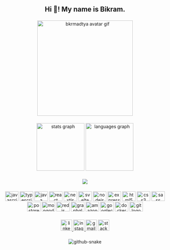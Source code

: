 <h2 align="center">Hi 👋! My name is Bikram.</h2>

###

<div align="center">
  <img src="https://github.com/bkrmadtya/bkrmadtya/blob/main/assets/avatar-square.gif" height="300" alt="bkrmadtya avatar gif" />
</div>

###

<div align="center">
  <img src="https://github-readme-stats.vercel.app/api?hide_title=false&hide_rank=false&show_icons=true&include_all_commits=true&count_private=true&disable_animations=false&theme=nord&locale=en&hide_border=false&username=bkrmadtya" height="150" alt="stats graph" />
  <img src="https://github-readme-stats.vercel.app/api/top-langs?locale=en&hide_title=false&layout=compact&card_width=320&langs_count=5&theme=nord&hide_border=false&username=bkrmadtya" height="150" alt="languages graph" />
</div>

###

<div align="center">
  <img src="https://komarev.com/ghpvc/?username=bkrmadtya&style=flat-square" align="center" />
</div>

###

<div align="center">
  <img src="https://devicon-website.vercel.app/api/javascript/plain.svg" height="30" width="42" alt="javascript logo" />
  <img src="https://devicon-website.vercel.app/api/typescript/plain.svg" height="30" width="42" alt="typescript logo" />
  <img src="https://devicon-website.vercel.app/api/java/plain.svg?color=orange" height="30" width="42" alt="java logo" />
  <img src="https://devicon-website.vercel.app/api/react/original.svg" height="30" width="42" alt="react logo" />
  <img src="https://devicon-website.vercel.app/api/nextjs/line.svg?color=white" height="30" width="42" alt="nextjs logo" />
  <img src="https://devicon-website.vercel.app/api/svelte/original.svg" height="30" width="42" alt="svelte logo" />  
  <img src="https://devicon-website.vercel.app/api/nodejs/plain.svg" height="30" width="42" alt="nodejs logo" />
  <img src="https://devicon-website.vercel.app/api/express/original.svg?color=white" height="30" width="42" alt="express logo" />
  <img src="https://devicon-website.vercel.app/api/html5/original.svg" height="30" width="42" alt="html5 logo" />
  <img src="https://devicon-website.vercel.app/api/css3/original.svg" height="30" width="42" alt="css3 logo" />
  <img src="https://devicon-website.vercel.app/api/sass/original.svg" height="30" width="42" alt="sass logo" />
  <img src="https://devicon-website.vercel.app/api/postgresql/original.svg" height="30" width="42" alt="postgresql logo" />
  <img src="https://devicon-website.vercel.app/api/mongodb/original.svg" height="30" width="42" alt="mongodb logo" />
  <img src="https://devicon-website.vercel.app/api/redis/original.svg" height="30" width="42" alt="redis logo" />
  <img src="https://devicon-website.vercel.app/api/graphql/plain.svg" height="30" width="42" alt="graphql logo" />
  <img src="https://devicon-website.vercel.app/api/amazonwebservices/original.svg" height="30" width="42" alt="amazonwebservices logo" />
  <img src="https://devicon-website.vercel.app/api/googlecloud/original.svg" height="30" width="42" alt="googlecloud logo" />  
  <img src="https://devicon-website.vercel.app/api/docker/original.svg" height="30" width="42" alt="docker logo" />  
  <img src="https://cdn.jsdelivr.net/gh/devicons/devicon/icons/git/git-original.svg" height="30" width="42" alt="git logo" />
</div>

###

<div align="center">
  <a href="https://www.linkedin.com/in/bkrmadtya/" target="_blank">
    <img src="https://img.shields.io/static/v1?message=LinkedIn&logo=linkedin&label=&color=0077B5&logoColor=white&labelColor=&style=for-the-badge" height="35" alt="linkedin logo" />
  </a>
  <a href="https://www.linkedin.com/bkrmadtya" target="_blank">
    <img src="https://img.shields.io/static/v1?message=Instagram&logo=instagram&label=&color=E4405F&logoColor=white&labelColor=&style=for-the-badge" height="35" alt="instagram logo" />
  </a>
  <img src="https://img.shields.io/static/v1?message=Gmail&logo=gmail&label=&color=D14836&logoColor=white&labelColor=&style=for-the-badge" height="35" alt="gmail logo" />
  <a href="https://stackoverflow.com/users/10623634/bikram-karki" target="_blank">
    <img src="https://img.shields.io/static/v1?message=Stackoverflow&logo=stackoverflow&label=&color=FE7A16&logoColor=white&labelColor=&style=for-the-badge" height="35" alt="stackoverflow logo" />
  </a>
</div>

###

<div align="center">
  <picture>
    <source media="(prefers-color-scheme: dark)" srcset="https://raw.githubusercontent.com/bkrmadtya/bkrmadtya/output/snake-dark.svg" />
    <source media="(prefers-color-scheme: light)" srcset="https://raw.githubusercontent.com/bkrmadtya/bkrmadtya/output/snake.svg" />
    <img alt="github-snake" src="https://raw.githubusercontent.com/bkrmadtya/bkrmadtya/output/snake.svg" />
  </picture>  
</div>


